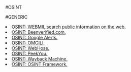 #OSINT

#GENERIC
<li><a href="https://www.webmii.com">OSINT: WEBMII, search public information on the web.</a></li>
<li><a href="https://www.beenverified.com">OSINT: Beenverified.com.</a></li>
<li><a href="https://www.google.com/alerts">OSINT: Google Alerts.</a></li>
<li><a href="http://omgili.com/">OSINT: OMGILI.</a></li>
<li><a href="https://webhose.io/">OSINT: WebHose.</a></li>
<li><a href="https://peekyou.com">OSINT: PeekYou.</a></li>
<li><a href="http://web.archive.org/">OSINT: Wayback Machine.</a></li>
<li><a href="https://osintframework.com/">OSINT: OSINT Framework.</a></li>
